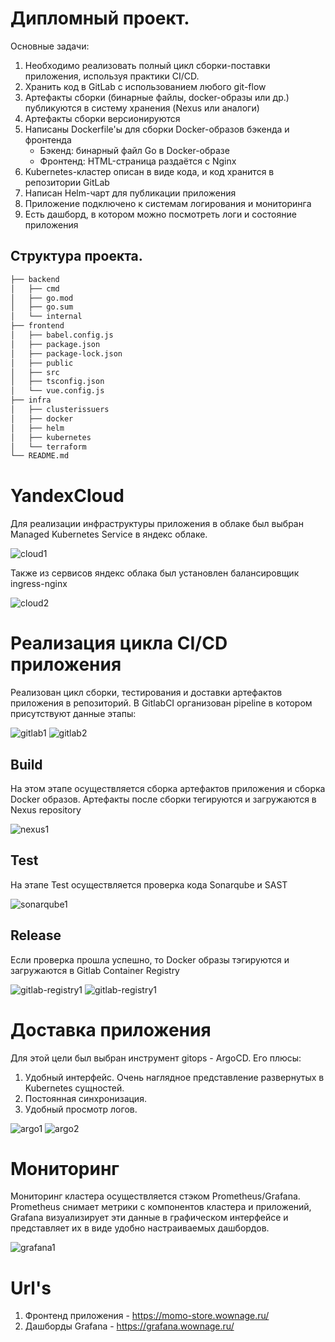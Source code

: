 # Дипломный проект.
Основные задачи:
1. Необходимо реализовать полный цикл сборки-поставки приложения, используя практики CI/CD.
2. Хранить код в GitLab с использованием любого git-flow
3. Артефакты сборки (бинарные файлы, docker-образы или др.) публикуются в систему хранения (Nexus или аналоги)
4. Артефакты сборки версионируются
5. Написаны Dockerfile'ы для сборки Docker-образов бэкенда и фронтенда
    - Бэкенд: бинарный файл Go в Docker-образе
    - Фронтенд: HTML-страница раздаётся с Nginx
6. Kubernetes-кластер описан в виде кода, и код хранится в репозитории GitLab
7. Написан Helm-чарт для публикации приложения
8. Приложение подключено к системам логирования и мониторинга
9. Есть дашборд, в котором можно посмотреть логи и состояние приложения

## Структура проекта.
```sh
├── backend
│   ├── cmd
│   ├── go.mod
│   ├── go.sum
│   └── internal
├── frontend
│   ├── babel.config.js
│   ├── package.json
│   ├── package-lock.json
│   ├── public
│   ├── src
│   ├── tsconfig.json
│   └── vue.config.js
├── infra
│   ├── clusterissuers
│   ├── docker
│   ├── helm
│   ├── kubernetes
│   └── terraform
└── README.md
```

# YandexCloud

Для реализации инфраструктуры приложения в облаке был выбран Managed Kubernetes Service в яндекс облаке.

![cloud1](https://github.com/ghostblade3301/momo-store/blob/main/screenshots/cloud1.png)

Также из сервисов яндекс облака был установлен балансировщик ingress-nginx

![cloud2](https://github.com/ghostblade3301/momo-store/blob/main/screenshots/cloud2.png)

# Реализация цикла CI/CD приложения
Реализован цикл сборки, тестирования и доставки артефактов приложения в репозиторий. В GitlabCI организован pipeline в котором присутствуют данные этапы:

![gitlab1](https://github.com/ghostblade3301/momo-store/blob/main/screenshots/gitlab1.png)
![gitlab2](https://github.com/ghostblade3301/momo-store/blob/main/screenshots/gitlab2.png)

## Build

На этом этапе осуществляется сборка артефактов приложения и сборка Docker образов. Артефакты после сборки тегируются и загружаются в Nexus repository

![nexus1](https://github.com/ghostblade3301/momo-store/blob/main/screenshots/nexus1.png) 
## Test

На этапе Test осуществляется проверка кода Sonarqube и SAST

![sonarqube1](https://github.com/ghostblade3301/momo-store/blob/main/screenshots/sonarqube1.png)
## Release

Если проверка прошла успешно, то Docker образы тэгируются и загружаются в Gitlab Container Registry

![gitlab-registry1](https://github.com/ghostblade3301/momo-store/blob/main/screenshots/gitlab-registry1.png)
![gitlab-registry1](https://github.com/ghostblade3301/momo-store/blob/main/screenshots/gitlab-registry2.png)

# Доставка приложения

Для этой цели был выбран инструмент gitops - ArgoCD.
Его плюсы:
1. Удобный интерфейс. Очень наглядное представление развернутых в Kubernetes сущностей.
2. Постоянная синхронизация.
3. Удобный просмотр логов. 

![argo1](https://github.com/ghostblade3301/momo-store/blob/main/screenshots/argo1.png)
![argo2](https://github.com/ghostblade3301/momo-store/blob/main/screenshots/argo2.png)

# Мониторинг

Мониторинг кластера осуществляется стэком Prometheus/Grafana. Prometheus снимает метрики с компонентов кластера и приложений, Grafana визуализирует эти данные в графическом интерфейсе и представляет их в виде удобно настраиваемых дашбордов.

![grafana1](https://github.com/ghostblade3301/momo-store/blob/main/screenshots/grafana1.png)

# Url's

1. Фронтенд приложения - https://momo-store.wownage.ru/
2. Дашборды Grafana - https://grafana.wownage.ru/

